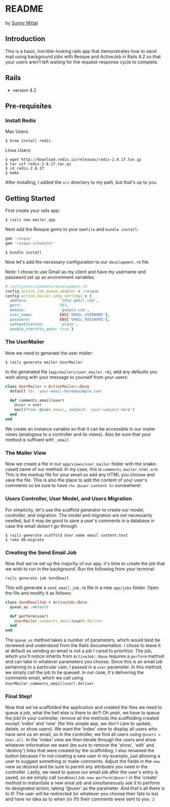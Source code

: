 # README
by [Sunny Mittal](http://www.sunnymittal.com)
## Introduction
This is a basic, horrible-looking rails app that demonstrates how to send mail using background jobs with Resque and ActiveJob in Rails 4.2 so that your users aren't left waiting for the request-response cycle to complete.

## Rails
- version 4.2

## Pre-requisites

### Install Redis

Mac Users:
```console
$ brew install redis
```

Linux Users:
```console
$ wget http://download.redis.io/releases/redis-2.8.17.tar.gz
$ tar xzf redis-2.8.17.tar.gz
$ cd redis-2.8.17
$ make
```

After installing, I added the `src` directory to my path, but that's up to you.

## Getting Started
First create your rails app:

```
$ rails new mailer_app
```

Next add the Resque gems to your `Gemfile` and `bundle install`:

```ruby
gem 'resque'
gem 'resque-scheduler'
```
```console
$ bundle install
```

Now let's add the necessary configuration to our `development.rb` file.

Note: I chose to use Gmail as my client and have my username and password set up as environment variables.

```ruby
# config/environments/development.rb
config.active_job.queue_adapter = :resque
config.action_mailer.smtp_settings = {
  address:              'smtp.gmail.com',
  port:                 587,
  domain:               'google.com',
  user_name:            ENV['GMAIL_USERNAME'],
  password:             ENV['GMAIL_PASSWORD'],
  authentication:       'plain',
  enable_starttls_auto: true }
```

### The UserMailer

Now we need to generate the user mailer:

```console
$ rails generate mailer UserMailer
```

In the generated file (`app/mailers/user_mailer.rb`), add any defaults you wish along with your message to yourself from your users:

```ruby
class UserMailer < ActionMailer::Base
  default to: 'your-email-here@example.com'

  def comments_email(user)
    @user = user
    mail(from: @user.email, subject: 'your-subject-here')
  end
end
```

We create an instance variable so that it can be accessible in our mailer views (analogous to a controller and its views). Also be sure that your method is suffixed with `_email`.

### The Mailer View

Now we create a file in our `app/views/user_mailer` folder with the snake-cased name of our method. In my case, this is `comments_mailer.html.erb`. This is the markup file for your email so add any HTML you choose and save the file. This is also the place to add the content of your user's comments so be sure to have `<%= @user.content %>` somewhere!


### Users Controller, User Model, and Users Migration

For simplicity, let's use the scaffold generator to create our model, controller, and migration. The model and migration are not necessarily needed, but it may be good to save a user's comments in a database in case the email doesn't go through.

```console
$ rails generate scaffold User name email content:text
$ rake db:migrate
```

### Creating the Send Email Job

Now that we've set up the majority of our app, it's time to create the job that we wish to run in the background. Run the following from your terminal:

```console
rails generate job SendEmail
```

This will generate a `send_email_job.rb` file in a new `app/jobs` folder. Open the file and modify it as follows:

```ruby
class SendEmailJob < ActiveJob::Base
  queue_as :default

  def perform(user)
    UserMailer.comments_email(user).deliver
  end
end
```

The `queue_as` method takes a number of parameters, which would best be reviewed and understood from the Rails documentation. I chose to leave it at default as sending an email is not a job I cared to prioritize. The job, which you'll notice inherits from `ActiveJob::Base` requires a `perform` method and can take in whatever parameters you choose. Since this is an email job pertaining to a particular user, I passed in a `user` parameter. In this method, we simply call the job to be queued. In our case, it's delivering the comments email, which we call using `UserMailer.comments_email(user).deliver`.

### Final Step!

Now that we've scaffolded the application and created the files we need to queue a job, what the hell else is there to do?! Oh yeah, we have to queue the job! In your controller, remove all the methods the scaffolding created except 'index' and 'new' (for this simple app, we don't care to update, delete, or show users). We want the 'index' view to display all users who have sent us an email, so in the controller, we find all users using `@users = User.all`. In the 'index' view we then iterate through the users and show whatever information we want (be sure to remove the 'show', 'edit' and 'destroy') links that were created by the scaffolding. I also renamed the button because I'm not creating a new user in my example, just allowing a user to suggest something or make comments. Adjust the fields in the `new` view as desired and be sure to permit any attributes you need in the controller. Lastly, we need to queue our email job after the user's entry is saved, so we simply call `SendEmailJob.new.perform(@user)` in the 'create' method to instantiate a new emal job and simultaneously ask it to perform its designated action, taking '@user' as the parameter. And that's all there is to it! The user will be redirected (or whatever you choose their fate to be) and have no idea as to when (or if!) their comments were sent to you. :)
